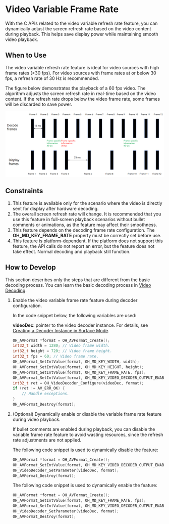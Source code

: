 # Video Variable Frame Rate

With the C APIs related to the video variable refresh rate feature, you can dynamically adjust the screen refresh rate based on the video content during playback. This helps save display power while maintaining smooth video playback.

## When to Use

The video variable refresh rate feature is ideal for video sources with high frame rates (>30 fps). For video sources with frame rates at or below 30 fps, a refresh rate of 30 Hz is recommended.

The figure below demonstrates the playback of a 60 fps video. The algorithm adjusts the screen refresh rate in real-time based on the video content. If the refresh rate drops below the video frame rate, some frames will be discarded to save power.

![Video variable refreshrate](figures/video-variable-refreshrate.png)

## Constraints

1. This feature is available only for the scenario where the video is directly sent for display after hardware decoding.
2. The overall screen refresh rate will change. It is recommended that you use this feature in full-screen playback scenarios without bullet comments or animations, as the feature may affect their smoothness.
3. This feature depends on the decoding frame rate configuration. The **OH_MD_KEY_FRAME_RATE** property must be correctly set before use.
4. This feature is platform-dependent. If the platform does not support this feature, the API calls do not report an error, but the feature does not take effect. Normal decoding and playback still function.

## How to Develop

This section describes only the steps that are different from the basic decoding process. You can learn the basic decoding process in [Video Decoding](video-decoding.md).

1. Enable the video variable frame rate feature during decoder configuration.
   
   In the code snippet below, the following variables are used:
   
   **videoDec**: pointer to the video decoder instance. For details, see [Creating a Decoder Instance in Surface Mode](video-decoding.md#surface-output).

    ```cpp
    OH_AVFormat *format = OH_AVFormat_Create();
    int32_t width = 1280; // Video frame width.
    int32_t height = 720; // Video frame height.
    int32_t fps = 60; // Video frame rate.
    OH_AVFormat_SetIntValue(format, OH_MD_KEY_WIDTH, width);
    OH_AVFormat_SetIntValue(format, OH_MD_KEY_HEIGHT, height);
    OH_AVFormat_SetIntValue(format, OH_MD_KEY_FRAME_RATE, fps);
    OH_AVFormat_SetIntValue(format, OH_MD_KEY_VIDEO_DECODER_OUTPUT_ENABLE_VRR, 1);
    int32_t ret = OH_VideoDecoder_Configure(videoDec, format);
    if (ret != AV_ERR_OK) {
        // Handle exceptions.
    }
    OH_AVFormat_Destroy(format);
    ```

2. (Optional) Dynamically enable or disable the variable frame rate feature during video playback.

    If bullet comments are enabled during playback, you can disable the variable frame rate feature to avoid wasting resources, since the refresh rate adjustments are not applied.
    
    The following code snippet is used to dynamically disable the feature:

    ```cpp
    OH_AVFormat *format = OH_AVFormat_Create();
    OH_AVFormat_SetIntValue(format, OH_MD_KEY_VIDEO_DECODER_OUTPUT_ENABLE_VRR, 0);
    OH_VideoDecoder_SetParameter(videoDec, format);
    OH_AVFormat_Destroy(format);
    ```

    The following code snippet is used to dynamically enable the feature:

    ```cpp
    OH_AVFormat *format = OH_AVFormat_Create();
    OH_AVFormat_SetIntValue(format, OH_MD_KEY_FRAME_RATE, fps);
    OH_AVFormat_SetIntValue(format, OH_MD_KEY_VIDEO_DECODER_OUTPUT_ENABLE_VRR, 1);
    OH_VideoDecoder_SetParameter(videoDec, format);
    OH_AVFormat_Destroy(format);
    ```
